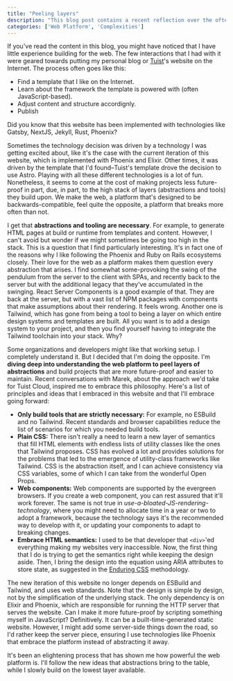 ```yaml
---
title: "Peeling layers"
description: "This blog post contains a recent reflection over the often over-abstracted web platform, and how powerful it's become, making many of the normalized abstractions feel unnecessary."
categories: ['Web Platform', 'Complexities']
---
```


If you've read the content in this blog,
you might have noticed that I have little experience building for the web.
The few interactions that I had with it were geared towards putting my personal blog or [Tuist](https://tuist.io)'s website on the Internet.
The process often goes like this:

- Find a template that I like on the Internet.
- Learn about the framework the template is powered with (often JavaScript-based).
- Adjust content and structure accordignly.
- Publish

Did you know that this website has been implemented with technologies like Gatsby, NextJS, Jekyll, Rust, Phoenix?

Sometimes the technology decision was driven by a technology I was getting excited about,
like it's the case with the current iteration of this website, which is implemented with Phoenix and Elixir.
Other times, it was driven by the template that I'd found–Tuist's template drove the decision to use Astro.
Playing with all these different technologies is a lot of fun.
Nonetheless,
it seems to come at the cost of making projects less future-proof in part,
due, in part, to the high stack of layers (abstractions and tools) they build upon.
We make the web,
a platform that's designed to be backwards-compatible,
feel quite the opposite,
a platform that breaks more often than not.

I get that **abstractions and tooling are necessary**.
For example,
to generate HTML pages at build or runtime from templates and content.
However,
I can't avoid but wonder if we might sometimes be going too high in the stack.
This is a question that I find particularly interesting.
It's in fact one of the reasons why I like following the Phoenix and Ruby on Rails ecosystems closely.
Their love for the web as a platform makes them question every abstraction that arises.
I find somewhat some-provoking the swing of the pendulum from the server to the client with SPAs,
and recently back to the server but with the additional legacy that they've accumulated in the swinging.
React Server Components is a good example of that.
They are back at the server,
but with a vast list of NPM packages with components that make assumptions about their rendering.
It feels wrong.
Another one is Tailwind,
which has gone from being a tool to being a layer on which entire design systems and templates are built.
All you want is to add a design system to your project,
and then you find yourself having to integrate the Tailwind toolchain into your stack.
Why?

Some organizations and developers might like that working setup.
I completely understand it.
But I decided that I'm doing the opposite.
I'm **diving deep into understanding the web platform to peel layers of abstractions** and build projects that are more future-proof and easier to maintain.
Recent conversations with Marek,
about the approach we'd take for Tuist Cloud,
inspired me to embrace this philosophy.
Here's a list of principles and ideas that I embraced in this website and that I'll embrace going forward:

- **Only build tools that are strictly necessary:** For example, no ESBuild and no Tailwind. Recent standards and browser capabilities reduce the list of scenarios for which you needed build tools.
- **Plain CSS:** There isn't really a need to learn a new layer of semantics that fill HTML elements with endless lists of utility classes like the ones that Tailwind proposes. CSS has evolved a lot and provides solutions for the problems that led to the emergence of utility-class frameworks like Tailwind. CSS is the abstraction itself, and I can achieve consistency via CSS variables, some of which I can take from the wonderful Open Props.
- **Web components:** Web components are supported by the evergreen browsers. If you create a web component, you can rest assured that it'll work forever. The same is not true in *use-a-bloated-JS-rendering-technology*, where you might need to allocate time in a year or two to adopt a framework, because the technology says it's the recommended way to develop with it, or updating your components to adapt to breaking changes.
- **Embrace HTML semantics:** I used to be that developer that `<div>`'ed everything making my websites very inaccessible. Now, the first thing that I do is trying to get the semantics right while keeping the design aside. Then, I bring the design into the equation using ARIA attributes to store state, as suggested in the [Enduring CSS]() methodology.

The new iteration of this website no longer depends on ESBuild and Tailwind,
and uses web standards.
Note that the design is simple by design,
not by the simplification of the underlying stack.
The only dependency is on Elixir and Phoenix,
which are responsible for running the HTTP server that serves the website.
Can I make it more future-proof by scripting something myself in JavaScript?
Definitively.
It can be a built-time-generated static website.
However, I might add some server-side things down the road,
so I'd rather keep the server piece,
ensuring I use technologies like Phoenix that embrace the platform instead of abstracting it away.

It's been an elightening process that has shown me how powerful the web platform is.
I'll follow the new ideas that abstractions bring to the table,
while I slowly build on the lowest layer available.
